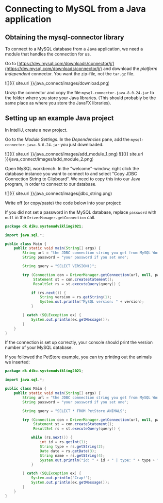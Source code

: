 # Connecting to MySQL from a Java application

## Obtaining the mysql-connector library

To connect to a MySQL database from a Java application, we need a module that handles the connection for us.

Go to [https://dev.mysql.com/downloads/connector/j/](https://dev.mysql.com/downloads/connector/j/) and download the *platform independent* connector.
You want the zip-file, not the `tar.gz` file.

![]({{ site.url }}/java_connect/images/download.png)


Unzip the connector and copy the file `mysql-connector-java-8.0.24.jar` to the folder where you store your Java libraries. (This should probably be the same place as where you store the JavaFX libraries).

## Setting up an example Java project


In IntelliJ, create a new project.

Go to the *Module Settings*. In the *Dependencies* pane, add the `mysql-connector-java-8.0.24.jar` you just downloaded.

![]({{ site.url }}/java_connect/images/add_module_1.png)
![]({{ site.url }}/java_connect/images/add_module_2.png)


Open MySQL workbench. In the "welcome"-window, right click the database instance you want to connect to and select "Copy JDBC Connection String to Clipboard".
We need to copy this into our Java program, in order to connect to our database.

![]({{ site.url }}/java_connect/images/jdbc_string.png)

Write off (or copy/paste) the code below into your project:

If you did not set a password in the MySQL database, replace `password` with `null` in the `DriverManager.getConnection` call.

``` java
package dk.diku.systemudvikling2021;

import java.sql.*;

public class Main {
    public static void main(String[] args) {
	    String url = "the JDBC connection string you get from MySQL Workbench";
        String password = "your password if you set one";

        String query = "SELECT VERSION()";

        try (Connection con = DriverManager.getConnection(url, null, password);
             Statement st = con.createStatement();
             ResultSet rs = st.executeQuery(query)) {

            if (rs.next()) {
                String version = rs.getString(1);
                System.out.println("MySQL version: " + version);
            }

        } catch (SQLException ex) {
            System.out.println(ex.getMessage());
        }
    }
}
```

If the connection is set up correctly, your console should print the version number of your MySQL database.


If you followed the PetStore example, you can try printing out the animals we inserted:


``` java
package dk.diku.systemudvikling2021;

import java.sql.*;

public class Main {
    public static void main(String[] args) {
	    String url = "the JDBC connection string you get from MySQL Workbench";
        String password = "your password if you set one";

        String query = "SELECT * FROM PetStore.ANIMALS";

        try (Connection con = DriverManager.getConnection(url, null, password);
             Statement st = con.createStatement();
             ResultSet rs = st.executeQuery(query)) {

            while (rs.next()) {
                int id = rs.getInt(1);
                String type = rs.getString(2);
                Date date = rs.getDate(3);
                String name = rs.getString(4);
                System.out.println("id: " + id + " | type: " + type + " | birthdate: " + date + " | name: " + name);
            }

        } catch (SQLException ex) {
            System.out.println("Crap!");
            System.out.println(ex.getMessage());
        }
    }
}
```
